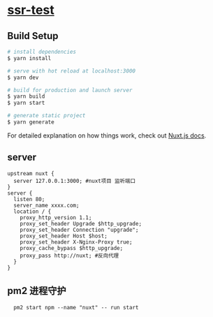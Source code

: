 # [ssr-test](http://nuxt.haixiao.online)

## Build Setup

```bash
# install dependencies
$ yarn install

# serve with hot reload at localhost:3000
$ yarn dev

# build for production and launch server
$ yarn build
$ yarn start

# generate static project
$ yarn generate
```

For detailed explanation on how things work, check out [Nuxt.js docs](https://nuxtjs.org).


## server
```
upstream nuxt {
  server 127.0.0.1:3000; #nuxt项目 监听端口
}
server {
  listen 80;
  server_name xxxx.com;
  location / {
    proxy_http_version 1.1;
    proxy_set_header Upgrade $http_upgrade;
    proxy_set_header Connection "upgrade";
    proxy_set_header Host $host;
    proxy_set_header X-Nginx-Proxy true;
    proxy_cache_bypass $http_upgrade;
    proxy_pass http://nuxt; #反向代理
  }
}

```
## pm2 进程守护

```
  pm2 start npm --name "nuxt" -- run start
```